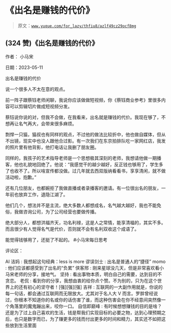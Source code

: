 # 《出名是赚钱的代价》

> 原文：[`www.yuque.com/for_lazy/thfiu8/azlf49cz29ocf8mg`](https://www.yuque.com/for_lazy/thfiu8/azlf49cz29ocf8mg)



## (324 赞)《出名是赚钱的代价》 

作者： 小马宋 

日期：2023-05-11 

出名是赚钱的代价 

说一个很多人不太在意的观点。 

前一阵子跟蔡钰老师闲聊，我说你应该做做短视频，你《蔡钰商业参考》里很多内容可以剪辑切片做成短视频分发。 

蔡钰说你说的对，但我不会做，在我看来，出名就是赚钱的代价。我现在够了，不想再让名气再大，会带来很多麻烦。 

剽悍一只猫，猫叔也有同样的观点，不过他的做法比较折中，他也做自媒体，但从不出镜，现实中也没人跟他合过影。有一次我们在东京拍排队吃一家网红店，我发的照片里有他背影，他打电话让我删了朋友圈。 

同样的，我孩子的艺术指导老师是一个思想极其深刻的老师，我想请他做一期播客，他也礼貌地回绝了。他说：“我感觉干的越少越好，反正钱也够用了，学生多了也收不了。所以啥宣传都没做。过几年就去西双版纳看看书，享享清闲，就不做活动啦，抱歉。” 

还有几位朋友，也都婉拒了我做直播或者录播客的邀请。有一位很出名的朋友，一年前也放弃工作，退隐江湖了。 

他们几个，想法并不是主流，绝大多数人都想成名，名气越大越好，我也不能免俗，我做咨询公司，为了公司经营也要做传播。 

绝大部分人，都想洪福齐天，功名利禄，这是人之常情，能享清福的，其实不多。而且很少有人觉得名气是代价，否则就不会有名利双收这个成语了。 

能觉得钱够用了，还挺了不起的。 #小马宋每日思考 

评论区： 

AI 洁妈 : 我想起这句经典：less is more 谬误剑士 : 出名是普通人的“捷径” momo : 他们应该都感受到了出名的“负累” 侠客邢 : 刚来星球没几天，但是非常喜欢看小马宋老师的分享，接地气。 坚持 : 看出事物本质，明白自己的需要，达到目的不贪恋。 老侃 : 看到你的分享，我想由衷的给你点个赞。不为别的，只为在这个世界上的还有初心的坚守者！[强][强][强] 吉祥 : 互联网的一大副作用就是，你说的每一句话，都会通过互联网而无限放大。尤其对于名人大 V 而言。罗胖曾经说过，你根本不知道你的名或你的话伤害了谁，而这种伤害会在你不经意间突然像一个角落里的魔鬼蹦出来，咬你一口。 自信即巅峰 : 有时候想想赚钱的目的是啥？还是为了过上自己喜欢的生活，钱是帮我们实现目标的必要之物，达到心理预期之后，也只是数字而已，为了赚更多的钱而付出更多的时间和精力，其实还不如把这些放到生活里面